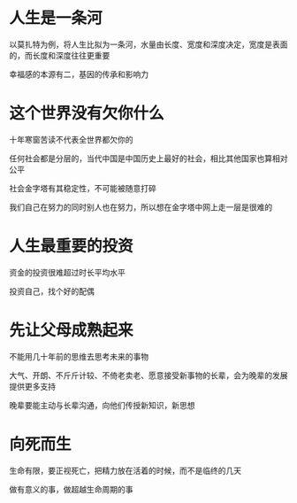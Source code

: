 # 人生是一条河

以莫扎特为例，将人生比拟为一条河，水量由长度、宽度和深度决定，宽度是表面的，而长度和深度往往更重要

幸福感的本源有二，基因的传承和影响力

# 这个世界没有欠你什么

十年寒窗苦读不代表全世界都欠你的

任何社会都是分层的，当代中国是中国历史上最好的社会，相比其他国家也算相对公平

社会金字塔有其稳定性，不可能被随意打碎

我们自己在努力的同时别人也在努力，所以想在金字塔中网上走一层是很难的

# 人生最重要的投资

资金的投资很难超过时长平均水平

投资自己，找个好的配偶

# 先让父母成熟起来

不能用几十年前的思维去思考未来的事物

大气、开朗、不斤斤计较、不倚老卖老、愿意接受新事物的长辈，会为晚辈的发展提供更多支持

晚辈要能主动与长辈沟通，向他们传授新知识，新思想

# 向死而生

生命有限，要正视死亡，把精力放在活着的时候，而不是临终的几天

做有意义的事，做超越生命周期的事

